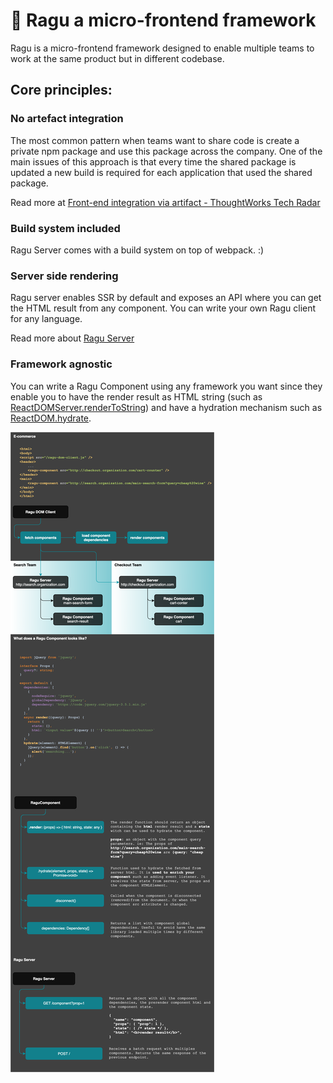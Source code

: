 # 🔪 Ragu a micro-frontend framework

Ragu is a micro-frontend framework designed to enable multiple teams to
work at the same product but in different codebase.

## Core principles:

### No artefact integration
The most common pattern when teams want to share code is create a private
npm package and use this package across the company. One of the main
issues of this approach is that every time the shared package is updated
a new build is required for each application that used the shared package.

Read more at
[Front-end integration via artifact - ThoughtWorks Tech Radar](https://www.thoughtworks.com/en/radar/techniques/front-end-integration-via-artifact)


### Build system included
Ragu Server comes with a build system on top of webpack. :)


### Server side rendering
Ragu server enables SSR by default and exposes an API where you can get
the HTML result from any component. You can write your own Ragu client 
for any language.

Read more about [Ragu Server](https://github.com/carlosmaniero/ragu/tree/main/ragu-server)

### Framework agnostic
You can write a Ragu Component using any framework you want since they enable you to have the render result as HTML
string (such as [ReactDOMServer.renderToString](https://reactjs.org/docs/react-dom-server.html#rendertostring)) 
and have a hydration mechanism such as [ReactDOM.hydrate](https://reactjs.org/docs/react-dom.html#hydrate).


![Ragu Repository](./repository-assets/ragu-architecture.png)
